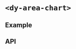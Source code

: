 # `<dy-area-chart>`

## Example

<gbp-example
  name="dy-area-chart"
  props='{"style": "width: 100%;", "fill": true, "smooth": true, "chartzoom": true, "@zoom": "(e) => e.target.range = e.detail", "sequences": [{"label": "Label", "values": [[10, 3], [15, 3], [20, 5], [25, 4], [30, 8], [35, 5], [40, 4]] }]}'
  src="https://esm.sh/duoyun-ui/elements/area-chart"></gbp-example>

## API

<gbp-api src="/src/elements/area-chart.ts"></gbp-api>
